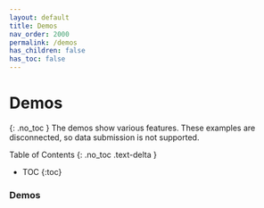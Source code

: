 ```yaml
---
layout: default
title: Demos
nav_order: 2000
permalink: /demos
has_children: false
has_toc: false
---
```

# Demos
{: .no_toc }
The demos show various features. These examples are disconnected, so data submission is not supported. 

Table of Contents
{: .no_toc .text-delta }

- TOC
{:toc}

### Demos

